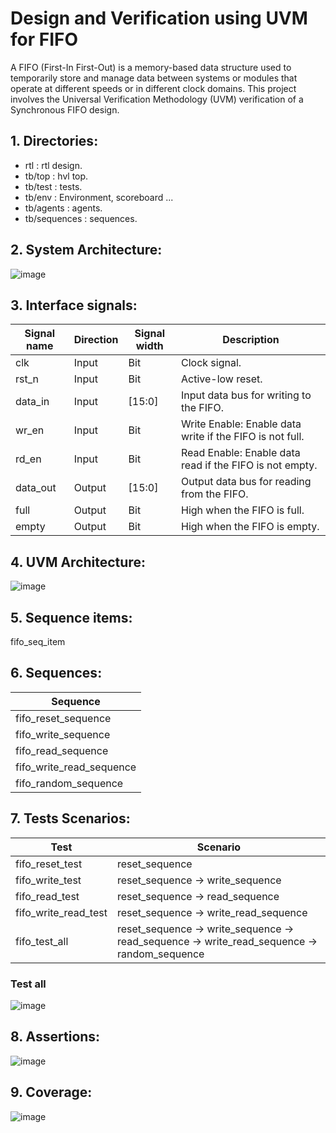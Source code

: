 # Design and Verification using UVM for FIFO 
A FIFO (First-In First-Out) is a memory-based data structure used to temporarily store and manage data between systems or modules that operate at different speeds or in different clock domains. 
This project involves the Universal Verification Methodology (UVM) verification of a Synchronous FIFO design.

## 1. Directories:
- rtl               : rtl design.
- tb/top            : hvl top.
- tb/test           : tests.
- tb/env            : Environment, scoreboard ...
- tb/agents         : agents.
- tb/sequences      : sequences.

## 2. System Architecture:

![image]()

## 3. Interface signals:
| Signal name   | Direction | Signal width  | Description                      
| ------------- | --------- | ------------- |-----------------------------------------------------------
| clk	        | Input     | Bit           | Clock signal.
| rst_n         | Input	    | Bit           | Active-low reset.                                        
| data_in	    | Input	    | [15:0]        | Input data bus for writing to the FIFO.
| wr_en	        | Input	    | Bit           | Write Enable: Enable data write if the FIFO is not full.
| rd_en	        | Input	    | Bit           | Read Enable: Enable data read if the FIFO is not empty.
| data_out      | Output    | [15:0]	    | Output data bus for reading from the FIFO.
| full          | Output    | Bit           | High when the FIFO is full.
| empty         | Output    | Bit           | High when the FIFO is empty.

## 4. UVM Architecture:

![image]()

## 5. Sequence items:

fifo_seq_item

## 6. Sequences:

| Sequence                  |
| ------------------------- |
| fifo_reset_sequence       |
| fifo_write_sequence       |
| fifo_read_sequence        | 
| fifo_write_read_sequence  |
| fifo_random_sequence      |


## 7. Tests Scenarios:
| Test                  | Scenario                                                                                  |
| --------------------- | ----------------------------------------------------------------------------------------- |
| fifo_reset_test       | reset_sequence
| fifo_write_test       | reset_sequence -> write_sequence
| fifo_read_test        | reset_sequence -> read_sequence
| fifo_write_read_test  | reset_sequence -> write_read_sequence
| fifo_test_all         | reset_sequence -> write_sequence -> read_sequence -> write_read_sequence -> random_sequence

### Test all 
![image]()

## 8. Assertions:

![image]()


## 9. Coverage:

![image]()

